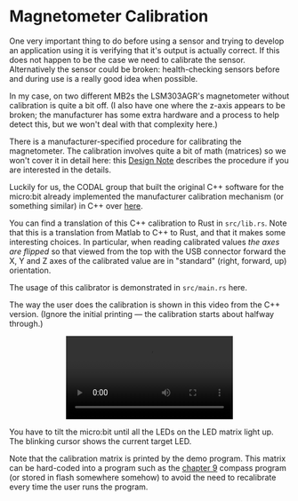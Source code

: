 # Magnetometer Calibration

One very important thing to do before using a sensor and trying to develop an application using it
is verifying that it's output is actually correct.  If this does not happen to be the case we need
to calibrate the sensor. Alternatively the sensor could be broken: health-checking sensors before
and during use is a really good idea when possible.

In my case, on two different MB2s the LSM303AGR's magnetometer without calibration is quite a bit
off.  (I also have one where the z-axis appears to be broken; the manufacturer has some extra
hardware and a process to help detect this, but we won't deal with that complexity here.)

There is a manufacturer-specified procedure for calibrating the magnetometer.  The calibration
involves quite a bit of math (matrices) so we won't cover it in detail here: this [Design Note]
describes the procedure if you are interested in the details.

[Design Note]: https://www.st.com/resource/en/design_tip/dt0103-compensating-for-magnetometer-installation-error-and-hardiron-effects-using-accelerometerassisted-2d-calibration-stmicroelectronics.pdf

Luckily for us, the CODAL group that built the original C++ software for the micro:bit already
implemented the manufacturer calibration mechanism (or something similar) in C++ over [here].

[here]: https://github.com/lancaster-university/codal-microbit-v2/blob/006abf5566774fbcf674c0c7df27e8a9d20013de/source/MicroBitCompassCalibrator.cpp

You can find a translation of this C++ calibration to Rust in `src/lib.rs`. Note that this is a
translation from Matlab to C++ to Rust, and that it makes some interesting choices.  In particular,
when reading calibrated values *the axes are flipped* so that viewed from the top with the USB
connector forward the X, Y and Z axes of the calibrated value are in "standard" (right, forward, up)
orientation.

The usage of this calibrator is demonstrated in `src/main.rs` here.

The way the user does the calibration is shown in this video from the C++ version. (Ignore the
initial printing — the calibration starts about halfway through.)

<p align="center">
<video src="https://video.microbit.org/support/compass+calibration.mp4" loop autoplay>
</p>

You have to tilt the micro:bit until all the LEDs on the LED matrix light up. The blinking cursor
shows the current target LED.

Note that the calibration matrix is printed by the demo program. This matrix can be hard-coded into
a program such as the [chapter 9] compass program (or stored in flash somewhere somehow) to avoid
the need to recalibrate every time the user runs the program.

[chapter 9]: ../../09-led-compass/index.html
